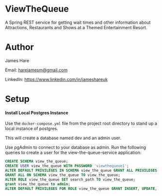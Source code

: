 # ViewTheQueue
A Spring REST service for getting wait times and other information about Attractions, Restaurants and Shows at a Themed Entertainment Resort.

# Author
James Hare

Email: harejamesm@gmail.com

LinkedIn: https://www.linkedin.com/in/jameshareuk

# Setup
#### Install Local Postgres Instance
Use the `docker-compose.yml` file from the project root directory to stand up a local instance of postgres.

This will create a database named dev and an admin user.

Use pgAdmin to connect to your database as admin.  Run the following queries to create a user for the view-the-queue-service application:

```sql
CREATE SCHEMA view_the_queue;
CREATE USER view_the_queue WITH PASSWORD 'viewthequeue1';
ALTER DEFAULT PRIVILEGES IN SCHEMA view_the_queue GRANT ALL PRIVILEGES ON TABLES TO view_the_queue;
GRANT ALL ON SCHEMA view_the_queue TO view_the_queue;
ALTER ROLE view_the_queue SET search_path TO view_the_queue;
grant view_the_queue to admin;
ALTER DEFAULT PRIVILEGES FOR ROLE view_the_queue GRANT INSERT, UPDATE, DELETE, TRUNCATE ON TABLES TO admin;
```
